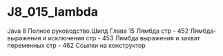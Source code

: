# J8_015_lambda
Java 8 Полное руководство.Шилд Глава 15 Лямбда
стр - 452 Лямбда-выражения и исключения
стр - 453 Лямбда выражения и захват переменных
стр - 462 Ссылки на конструктор
